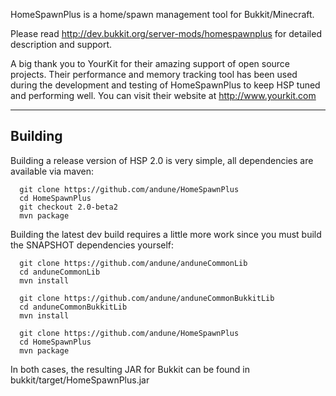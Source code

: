 HomeSpawnPlus is a home/spawn management tool for Bukkit/Minecraft.

Please read http://dev.bukkit.org/server-mods/homespawnplus for detailed description and support.

A big thank you to YourKit for their amazing support of open source projects. Their performance and memory tracking tool has been used during the development and testing of HomeSpawnPlus to keep HSP tuned and performing well. You can visit their website at http://www.yourkit.com

---
Building
---
Building a release version of HSP 2.0 is very simple, all dependencies are available via maven:

```
  git clone https://github.com/andune/HomeSpawnPlus
  cd HomeSpawnPlus
  git checkout 2.0-beta2
  mvn package
````

Building the latest dev build requires a little more work since you must build the SNAPSHOT dependencies yourself:

```
  git clone https://github.com/andune/anduneCommonLib
  cd anduneCommonLib
  mvn install

  git clone https://github.com/andune/anduneCommonBukkitLib
  cd anduneCommonBukkitLib
  mvn install

  git clone https://github.com/andune/HomeSpawnPlus
  cd HomeSpawnPlus
  mvn package
```

In both cases, the resulting JAR for Bukkit can be found in bukkit/target/HomeSpawnPlus.jar
